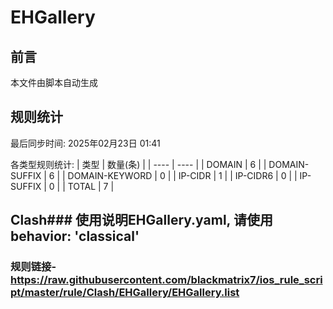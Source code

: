 # EHGallery

## 前言
本文件由脚本自动生成

## 规则统计
最后同步时间: 2025年02月23日 01:41

各类型规则统计:
| 类型 | 数量(条)  | 
| ---- | ----  |
| DOMAIN | 6 | 
| DOMAIN-SUFFIX | 6 | 
| DOMAIN-KEYWORD | 0 | 
| IP-CIDR | 1 | 
| IP-CIDR6 | 0 | 
| IP-SUFFIX | 0 | 
| TOTAL | 7 | 
## Clash### 使用说明EHGallery.yaml, 请使用 behavior: 'classical' 
### 规则链接- https://raw.githubusercontent.com/blackmatrix7/ios_rule_script/master/rule/Clash/EHGallery/EHGallery.list 
